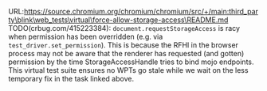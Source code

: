URL:https://source.chromium.org/chromium/chromium/src/+/main:third_party\blink\web_tests\virtual\force-allow-storage-access\README.md
TODO(crbug.com/415223384):
`document.requestStorageAccess` is racy when permission has been overridden (e.g. via `test_driver.set_permission`).
This is because the RFHI in the browser process may not be aware that the renderer has requested (and gotten) permission by the time StorageAccessHandle tries to bind mojo endpoints.
This virtual test suite ensures no WPTs go stale while we wait on the less temporary fix in the task linked above.